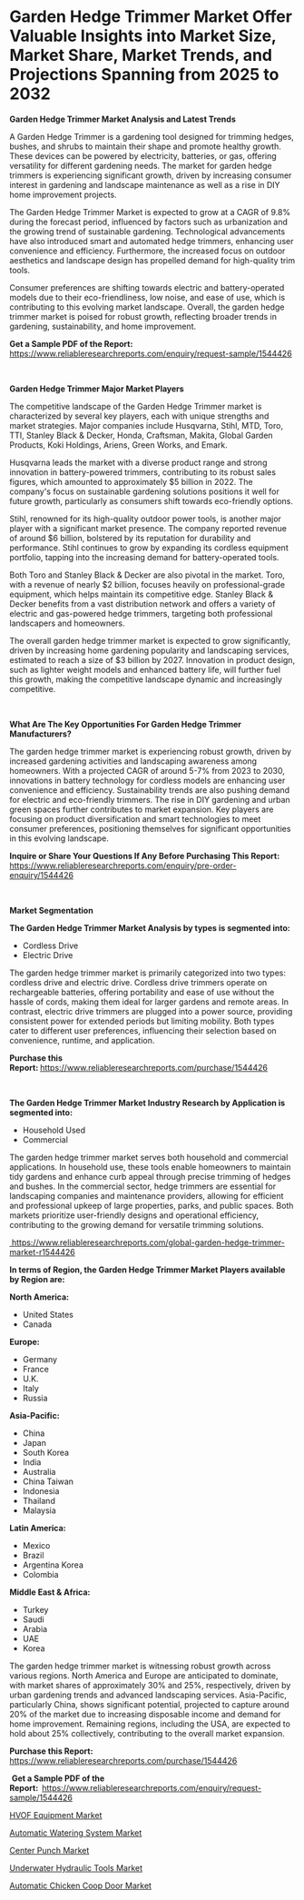 <p><h1>Garden Hedge Trimmer Market Offer Valuable Insights into Market Size, Market Share, Market Trends, and Projections Spanning from 2025 to 2032</h1></p><p><strong>Garden Hedge Trimmer Market Analysis and Latest Trends</strong></p>
<p><p>A Garden Hedge Trimmer is a gardening tool designed for trimming hedges, bushes, and shrubs to maintain their shape and promote healthy growth. These devices can be powered by electricity, batteries, or gas, offering versatility for different gardening needs. The market for garden hedge trimmers is experiencing significant growth, driven by increasing consumer interest in gardening and landscape maintenance as well as a rise in DIY home improvement projects.</p><p>The Garden Hedge Trimmer Market is expected to grow at a CAGR of 9.8% during the forecast period, influenced by factors such as urbanization and the growing trend of sustainable gardening. Technological advancements have also introduced smart and automated hedge trimmers, enhancing user convenience and efficiency. Furthermore, the increased focus on outdoor aesthetics and landscape design has propelled demand for high-quality trim tools.</p><p>Consumer preferences are shifting towards electric and battery-operated models due to their eco-friendliness, low noise, and ease of use, which is contributing to this evolving market landscape. Overall, the garden hedge trimmer market is poised for robust growth, reflecting broader trends in gardening, sustainability, and home improvement.</p></p>
<p><strong>Get a Sample PDF of the Report:&nbsp;</strong> <a href="https://www.reliableresearchreports.com/enquiry/request-sample/1544426?utm_campaign=33&utm_medium=2&utm_source=Github&utm_content=ia&utm_term=08042025&utm_id=garden-hedge-trimmer">https://www.reliableresearchreports.com/enquiry/request-sample/1544426</a></p>
<p>&nbsp;</p>
<p><strong>Garden Hedge Trimmer Major Market Players</strong></p>
<p><p>The competitive landscape of the Garden Hedge Trimmer market is characterized by several key players, each with unique strengths and market strategies. Major companies include Husqvarna, Stihl, MTD, Toro, TTI, Stanley Black & Decker, Honda, Craftsman, Makita, Global Garden Products, Koki Holdings, Ariens, Green Works, and Emark.</p><p>Husqvarna leads the market with a diverse product range and strong innovation in battery-powered trimmers, contributing to its robust sales figures, which amounted to approximately $5 billion in 2022. The company's focus on sustainable gardening solutions positions it well for future growth, particularly as consumers shift towards eco-friendly options.</p><p>Stihl, renowned for its high-quality outdoor power tools, is another major player with a significant market presence. The company reported revenue of around $6 billion, bolstered by its reputation for durability and performance. Stihl continues to grow by expanding its cordless equipment portfolio, tapping into the increasing demand for battery-operated tools.</p><p>Both Toro and Stanley Black & Decker are also pivotal in the market. Toro, with a revenue of nearly $2 billion, focuses heavily on professional-grade equipment, which helps maintain its competitive edge. Stanley Black & Decker benefits from a vast distribution network and offers a variety of electric and gas-powered hedge trimmers, targeting both professional landscapers and homeowners.</p><p>The overall garden hedge trimmer market is expected to grow significantly, driven by increasing home gardening popularity and landscaping services, estimated to reach a size of $3 billion by 2027. Innovation in product design, such as lighter weight models and enhanced battery life, will further fuel this growth, making the competitive landscape dynamic and increasingly competitive.</p></p>
<p>&nbsp;</p>
<p><strong>What Are The Key Opportunities For Garden Hedge Trimmer Manufacturers?</strong></p>
<p><p>The garden hedge trimmer market is experiencing robust growth, driven by increased gardening activities and landscaping awareness among homeowners. With a projected CAGR of around 5-7% from 2023 to 2030, innovations in battery technology for cordless models are enhancing user convenience and efficiency. Sustainability trends are also pushing demand for electric and eco-friendly trimmers. The rise in DIY gardening and urban green spaces further contributes to market expansion. Key players are focusing on product diversification and smart technologies to meet consumer preferences, positioning themselves for significant opportunities in this evolving landscape.</p></p>
<p><strong>Inquire or Share Your Questions If Any Before Purchasing This Report:</strong> <a href="https://www.reliableresearchreports.com/enquiry/pre-order-enquiry/1544426?utm_campaign=33&utm_medium=2&utm_source=Github&utm_content=ia&utm_term=08042025&utm_id=garden-hedge-trimmer">https://www.reliableresearchreports.com/enquiry/pre-order-enquiry/1544426</a></p>
<p>&nbsp;</p>
<p><strong>Market Segmentation</strong></p>
<p><strong>The Garden Hedge Trimmer Market Analysis by types is segmented into:</strong></p>
<p><ul><li>Cordless Drive</li><li>Electric Drive</li></ul></p>
<p><p>The garden hedge trimmer market is primarily categorized into two types: cordless drive and electric drive. Cordless drive trimmers operate on rechargeable batteries, offering portability and ease of use without the hassle of cords, making them ideal for larger gardens and remote areas. In contrast, electric drive trimmers are plugged into a power source, providing consistent power for extended periods but limiting mobility. Both types cater to different user preferences, influencing their selection based on convenience, runtime, and application.</p></p>
<p><strong>Purchase this Report:&nbsp;</strong><a href="https://www.reliableresearchreports.com/purchase/1544426?utm_campaign=33&utm_medium=2&utm_source=Github&utm_content=ia&utm_term=08042025&utm_id=garden-hedge-trimmer">https://www.reliableresearchreports.com/purchase/1544426</a></p>
<p>&nbsp;</p>
<p><strong>The Garden Hedge Trimmer Market Industry Research by Application is segmented into:</strong></p>
<p><ul><li>Household Used</li><li>Commercial</li></ul></p>
<p><p>The garden hedge trimmer market serves both household and commercial applications. In household use, these tools enable homeowners to maintain tidy gardens and enhance curb appeal through precise trimming of hedges and bushes. In the commercial sector, hedge trimmers are essential for landscaping companies and maintenance providers, allowing for efficient and professional upkeep of large properties, parks, and public spaces. Both markets prioritize user-friendly designs and operational efficiency, contributing to the growing demand for versatile trimming solutions.</p></p>
<p><a href="https://www.reliableresearchreports.com/global-garden-hedge-trimmer-market-r1544426?utm_campaign=33&utm_medium=2&utm_source=Github&utm_content=ia&utm_term=08042025&utm_id=garden-hedge-trimmer">&nbsp;https://www.reliableresearchreports.com/global-garden-hedge-trimmer-market-r1544426</a></p>
<p><strong>In terms of Region, the Garden Hedge Trimmer Market Players available by Region are:</strong></p>
<p>
    <p> <strong> North America: </strong>
        <ul>
            <li>United States</li>
            <li>Canada</li>
        </ul>
        </p> 
    <p> <strong> Europe: </strong>
        <ul>
            <li>Germany</li>
            <li>France</li>
            <li>U.K.</li>
            <li>Italy</li>
            <li>Russia</li>
        </ul>
        </p> 
    <p> <strong> Asia-Pacific: </strong>
        <ul>
            <li>China</li>
            <li>Japan</li>
            <li>South Korea</li>
            <li>India</li>
            <li>Australia</li>
            <li>China Taiwan</li>
            <li>Indonesia</li>
            <li>Thailand</li>
            <li>Malaysia</li>
        </ul>
        </p> 
    <p> <strong> Latin America: </strong>
        <ul>
            <li>Mexico</li>
            <li>Brazil</li>
            <li>Argentina Korea</li>
            <li>Colombia</li>
        </ul>
        </p> 
    <p> <strong> Middle East & Africa: </strong>
        <ul>
            <li>Turkey</li>
            <li>Saudi</li>
            <li>Arabia</li>
            <li>UAE</li>
            <li>Korea</li>
        </ul>
    </p>
    </p>
<p><p>The garden hedge trimmer market is witnessing robust growth across various regions. North America and Europe are anticipated to dominate, with market shares of approximately 30% and 25%, respectively, driven by urban gardening trends and advanced landscaping services. Asia-Pacific, particularly China, shows significant potential, projected to capture around 20% of the market due to increasing disposable income and demand for home improvement. Remaining regions, including the USA, are expected to hold about 25% collectively, contributing to the overall market expansion.</p></p>
<p><strong>Purchase this Report: </strong><a href="https://www.reliableresearchreports.com/purchase/1544426?utm_campaign=33&utm_medium=2&utm_source=Github&utm_content=ia&utm_term=08042025&utm_id=garden-hedge-trimmer">https://www.reliableresearchreports.com/purchase/1544426</a></p>
<p>&nbsp;<strong>Get a Sample PDF of the Report:&nbsp;&nbsp;</strong><a href="https://www.reliableresearchreports.com/enquiry/request-sample/1544426?utm_campaign=33&utm_medium=2&utm_source=Github&utm_content=ia&utm_term=08042025&utm_id=garden-hedge-trimmer">https://www.reliableresearchreports.com/enquiry/request-sample/1544426</a></p>
<p><strong></strong></p>
<p><p><a href="https://github.com/XavierTyler76/Market-Research-Report-List-1/blob/main/hvof-equipment-market.md?utm_campaign=33&utm_medium=2&utm_source=Github&utm_content=ia&utm_term=08042025&utm_id=garden-hedge-trimmer">HVOF Equipment Market</a></p><p><a href="https://github.com/mookiesville/Market-Research-Report-List-1/blob/main/automatic-watering-system-market.md?utm_campaign=33&utm_medium=2&utm_source=Github&utm_content=ia&utm_term=08042025&utm_id=garden-hedge-trimmer">Automatic Watering System Market</a></p><p><a href="https://github.com/willjis/Market-Research-Report-List-1/blob/main/center-punch-market.md?utm_campaign=33&utm_medium=2&utm_source=Github&utm_content=ia&utm_term=08042025&utm_id=garden-hedge-trimmer">Center Punch Market</a></p><p><a href="https://github.com/marlanamarvn/Market-Research-Report-List-1/blob/main/underwater-hydraulic-tools-market.md?utm_campaign=33&utm_medium=2&utm_source=Github&utm_content=ia&utm_term=08042025&utm_id=garden-hedge-trimmer">Underwater Hydraulic Tools Market</a></p><p><a href="https://github.com/castoriffic/Market-Research-Report-List-6/blob/main/automatic-chicken-coop-door-market.md?utm_campaign=33&utm_medium=2&utm_source=Github&utm_content=ia&utm_term=08042025&utm_id=garden-hedge-trimmer">Automatic Chicken Coop Door Market</a></p></p>